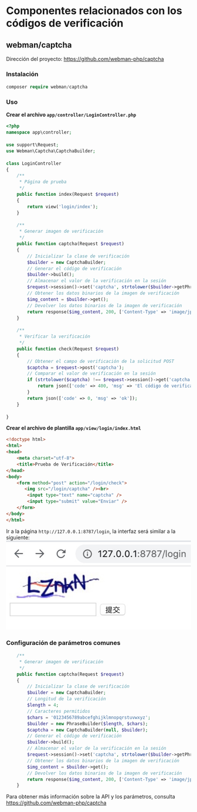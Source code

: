 # Componentes relacionados con los códigos de verificación

## webman/captcha
Dirección del proyecto: https://github.com/webman-php/captcha

### Instalación
```php
composer require webman/captcha
```

### Uso

**Crear el archivo `app/controller/LoginController.php`**

```php
<?php
namespace app\controller;

use support\Request;
use Webman\Captcha\CaptchaBuilder;

class LoginController
{
    /**
     * Página de prueba
     */
    public function index(Request $request)
    {
        return view('login/index');
    }
    
    /**
     * Generar imagen de verificación
     */
    public function captcha(Request $request)
    {
        // Inicializar la clase de verificación
        $builder = new CaptchaBuilder;
        // Generar el código de verificación
        $builder->build();
        // Almacenar el valor de la verificación en la sesión
        $request->session()->set('captcha', strtolower($builder->getPhrase()));
        // Obtener los datos binarios de la imagen de verificación
        $img_content = $builder->get();
        // Devolver los datos binarios de la imagen de verificación
        return response($img_content, 200, ['Content-Type' => 'image/jpeg']);
    }

    /**
     * Verificar la verificación
     */
    public function check(Request $request)
    {
        // Obtener el campo de verificación de la solicitud POST
        $captcha = $request->post('captcha');
        // Comparar el valor de verificación en la sesión
        if (strtolower($captcha) !== $request->session()->get('captcha')) {
            return json(['code' => 400, 'msg' => 'El código de verificación ingresado no es correcto']);
        }
        return json(['code' => 0, 'msg' => 'ok']);
    }

}
```

**Crear el archivo de plantilla `app/view/login/index.html`**

```html
<!doctype html>
<html>
<head>
    <meta charset="utf-8">
    <title>Prueba de Verificación</title>  
</head>
<body>
    <form method="post" action="/login/check">
       <img src="/login/captcha" /><br>
        <input type="text" name="captcha" />
        <input type="submit" value="Enviar" />
    </form>
</body>
</html>
```

Ir a la página `http://127.0.0.1:8787/login`, la interfaz será similar a la siguiente:
![](../../assets/img/captcha.png)

### Configuración de parámetros comunes
```php
    /**
     * Generar imagen de verificación
     */
    public function captcha(Request $request)
    {
        // Inicializar la clase de verificación
        $builder = new CaptchaBuilder;
        // Longitud de la verificación
        $length = 4;
        // Caracteres permitidos
        $chars = '0123456789abcefghijklmnopqrstuvwxyz';
        $builder = new PhraseBuilder($length, $chars);
        $captcha = new CaptchaBuilder(null, $builder);
        // Generar el código de verificación
        $builder->build();
        // Almacenar el valor de la verificación en la sesión
        $request->session()->set('captcha', strtolower($builder->getPhrase()));
        // Obtener los datos binarios de la imagen de verificación
        $img_content = $builder->get();
        // Devolver los datos binarios de la imagen de verificación
        return response($img_content, 200, ['Content-Type' => 'image/jpeg']);
    }
```

Para obtener más información sobre la API y los parámetros, consulta https://github.com/webman-php/captcha
